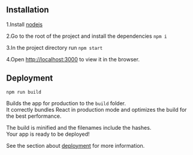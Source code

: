 ## Installation

1.Install [nodejs](https://nodejs.org)

2.Go to the root of the project and install the dependencies `npm i`

3.In the project directory run `npm start`

4.Open [http://localhost:3000](http://localhost:3000) to view it in the browser.

## Deployment

`npm run build`

Builds the app for production to the `build` folder.<br>
It correctly bundles React in production mode and optimizes the build for the best performance.

The build is minified and the filenames include the hashes.<br>
Your app is ready to be deployed!

See the section about [deployment](https://facebook.github.io/create-react-app/docs/deployment) for more information.
